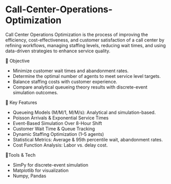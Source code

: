 # Call-Center-Operations-Optimization

Call Center Operations Optimization is the process of improving the efficiency, cost-effectiveness, and customer satisfaction of a call center by refining workflows, managing staffing levels, reducing wait times, and using data-driven strategies to enhance service quality.

🎯 Objective
- Minimize customer wait times and abandonment rates.
- Determine the optimal number of agents to meet service level targets.
- Balance staffing costs with customer experience.
- Compare analytical queueing theory results with discrete-event simulation outcomes.

🚀 Key Features
- Queueing Models (M/M/1, M/M/s): Analytical and simulation-based.
- Poisson Arrivals & Exponential Service Times
- Event-Based Simulation Over 8-Hour Shift
- Customer Wait Time & Queue Tracking
- Dynamic Staffing Optimization (1–5 agents)
- Statistical Metrics: Average & 95th percentile wait, abandonment rates.
- Cost Function Analysis: Labor vs. delay cost.

🚀Tools & Tech
- SimPy for discrete-event simulation
- Matplotlib for visualization
- Numpy, Pandas


